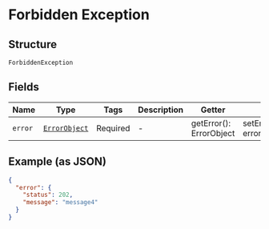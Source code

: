 
# Forbidden Exception

## Structure

`ForbiddenException`

## Fields

| Name | Type | Tags | Description | Getter | Setter |
|  --- | --- | --- | --- | --- | --- |
| `error` | [`ErrorObject`](../../doc/models/error-object.md) | Required | - | getError(): ErrorObject | setError(ErrorObject error): void |

## Example (as JSON)

```json
{
  "error": {
    "status": 202,
    "message": "message4"
  }
}
```


